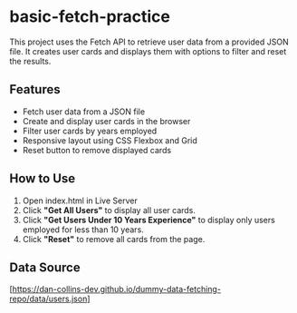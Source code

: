 # basic-fetch-practice

This project uses the Fetch API to retrieve user data from a provided JSON file. It creates user cards and displays them with options to filter and reset the results.

## Features

- Fetch user data from a JSON file
- Create and display user cards in the browser
- Filter user cards by years employed
- Responsive layout using CSS Flexbox and Grid
- Reset button to remove displayed cards

## How to Use

1. Open index.html in Live Server
2. Click **"Get All Users"** to display all user cards.
3. Click **"Get Users Under 10 Years Experience"** to display only users employed for less than 10 years.
4. Click **"Reset"** to remove all cards from the page.

## Data Source

[https://dan-collins-dev.github.io/dummy-data-fetching-repo/data/users.json]